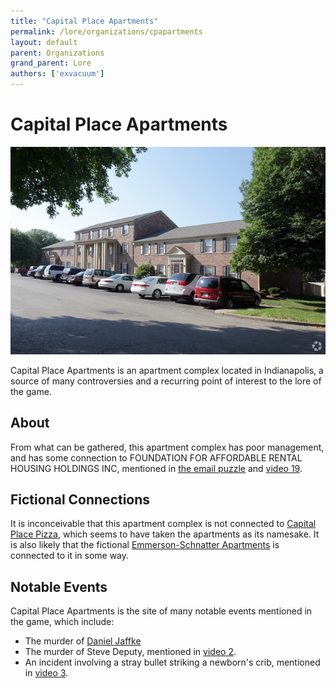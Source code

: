 ```yaml
---
title: "Capital Place Apartments"
permalink: /lore/organizations/cpapartments
layout: default
parent: Organizations
grand_parent: Lore
authors: ['exvacuum']
---
```


# Capital Place Apartments

![header]

[header]:../../assets/img/cpapartmentsheader.jpg

Capital Place Apartments is an apartment complex located in Indianapolis, a source of many controversies
and a recurring point of interest to the lore of the game. 

## About

From what can be gathered, this apartment complex has poor management, and has some connection to FOUNDATION FOR AFFORDABLE RENTAL HOUSING HOLDINGS INC, mentioned
in [the email puzzle](../../reddit/emails) and [video 19](../../youtube/video-nineteen).

## Fictional Connections

 It is inconceivable that this apartment complex is not connected to [Capital Place Pizza](cppizza), which seems to have taken the apartments as its namesake.
 It is also likely that the fictional [Emmerson-Schnatter Apartments](esapartments) is connected to it in some way.

## Notable Events

Capital Place Apartments is the site of many notable events mentioned in the game, which include:

- The murder of [Daniel Jaffke](../characters/daniel)
- The murder of Steve Deputy, mentioned in [video 2](../../youtube/video-two).
- An incident involving a stray bullet striking a newborn's crib, mentioned in [video 3](../../youtube/video-three).